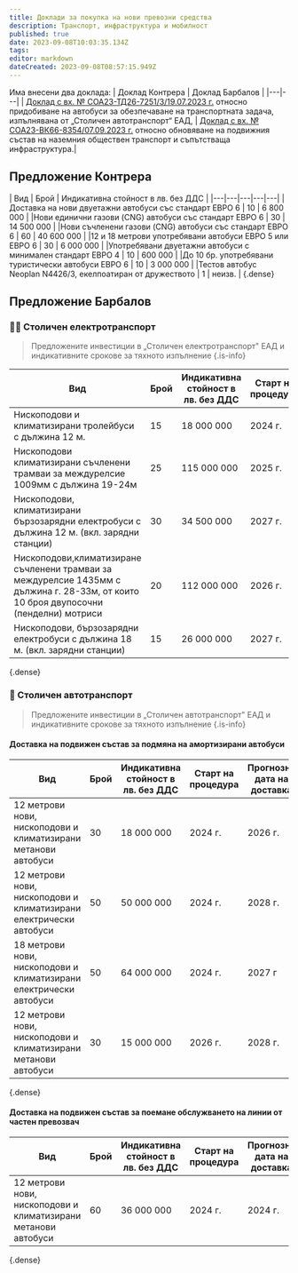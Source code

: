 ```yaml
---
title: Доклади за покупка на нови превозни средства
description: Транспорт, инфраструктура и мобилност
published: true
date: 2023-09-08T10:03:35.134Z
tags: 
editor: markdown
dateCreated: 2023-09-08T08:57:15.949Z
---
```


Има внесени два доклада:
| Доклад Контрера  | Доклад Барбалов  |
|---|---|
| [Доклад с вх. № СОА23-ТД26-7251/3/19.07.2023 г.](https://drive.google.com/file/d/1TfmbvkGSOZn6207UeY9uvxLm6fOU20ep/view?usp=drive_link) относно придобиване на автобуси за обезпечаване на транспортната задача, изпълнявана от „Столичен автотранспорт“ ЕАД, | [Доклад с вх. № СОА23-ВК66-8354/07.09.2023 г.](https://drive.google.com/file/d/1h_t7Y4pais0IBEBNbST2AUooZXNAWRfN/view?usp=drive_link) относно обновяване на подвижния състав на наземния обществен транспорт и съпътстваща инфраструктура.|





## Предложение Контрера

| Вид | Брой | Индикативна стойност в лв. без ДДС |
|---|---|---|---|---|
|Доставка на нови двуетажни автобуси със стандарт ЕВРО 6 | 10 | 6 800 000 | 
|Нови единични газови (CNG) автобуси със стандарт ЕВРО 6 | 30 | 14 500 000 | 
|Нови съчленени газови (CNG) автобуси със стандарт ЕВРО 6 | 60 | 40 600 000 | 
|12 и 18 метрови употребявани автобуси ЕВРО 5 или ЕВРО 6 | 30 | 6 000 000 | 
|Употребявани двуетажни автобуси с минимален стандарт ЕВРО 4 | 10 | 600 000 | 
|До 10 бр. употребявани туристически автобуси ЕВРО 6 | 10 | 3 000 000 | 
|Тестов автобус Neoplan N4426/3, екелпоатиран от дружеството | 1 | неизв. | 
{.dense}

## Предложение Барбалов


### 🚋🚎 Столичен електротранспорт

> Предложените инвестиции в „Столичен електротранспорт" ЕАД и индикативните срокове за тяхното изпълнение
{.is-info}

| Вид | Брой | Индикативна стойност в лв. без ДДС |Старт на процедура | Прогнозна дата на доставка |
|---|---|---|---|---|
|Нископодови и климатизирани тролейбуси с дължина 12 м. |  15 | 18 000 000 | 2024 г.| 2026 г. |
| Нископодови климатизирани съчленени трамваи за междурелсие 1009мм с дължина 19-24м | 25 | 115 000 000 | 2025 г.| 2028 г. |
| Нископодови, климатизирани бързозарядни електробуси с дължина 12 м. (вкл. зарядни станции) | 30 | 34 500 000 | 2027 г.| 2029 г. |
| Нископодови,климатизиране съчленени трамваи за междурелсие 1435мм с дължина г. 28-ЗЗм, от които 10 броя двупосочни (пенделни) мотриси | 20 | 112 000 000 | 2026 г.| 2029 г. |
| Нископодови, бързозарядни електробуси с дължина 18 м. (вкл. зарядни станции)| 15 | 26 000 000 | 2027 г.| 2029 г. |
{.dense}

### 🚌 Столичен автотранспорт
> Предложените инвестиции в „Столичен автотранспорт" ЕАД и индикативните срокове за тяхното изпълнение
{.is-info}


#### Доставка на подвижен състав за подмяна на амортизирани автобуси

| Вид | Брой | Индикативна стойност в лв. без ДДС |Старт на процедура | Прогнозна дата на доставка |
|---|---|---|---|---|
|12 метрови нови, нископодови и климатизирани метанови автобуси |  30 | 18 000 000 | 2024 г.| 2026 г. |
|12 метрови нови, нископодови и климатизирани електрически автобуси |  50 | 50 000 000 | 2024 г.| 2028 г. |
|18 метрови нови, нископодови и климатизирани електрически автобуси |  50 | 64 000 000 | 2024 г.| 2027 г |
|12 метрови нови, нископодови и климатизирани метанови автобуси |  30 | 15 000 000 | 2026 г.| 2028 г. |
{.dense}

#### Доставка на подвижен състав за поемане обслужването на линии от частен превозвач

| Вид | Брой | Индикативна стойност в лв. без ДДС |Старт на процедура | Прогнозна дата на доставка |
|---|---|---|---|---|
|12 метрови нови, нископодови и климатизирани метанови автобуси |  60 | 36 000 000 | 2024 г.| 2024 г. |
{.dense}
